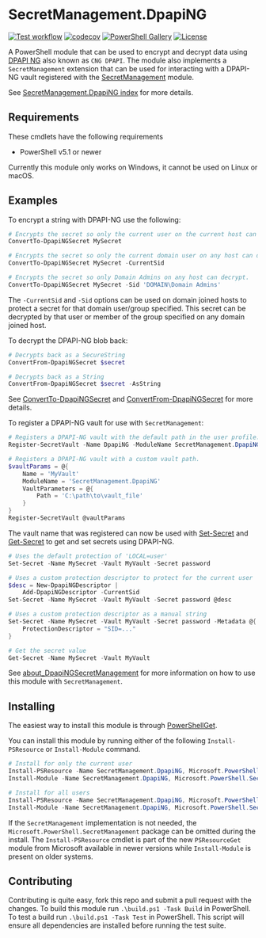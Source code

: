 # SecretManagement.DpapiNG

[![Test workflow](https://github.com/jborean93/SecretManagement.DpapiNG/workflows/Test%20SecretManagement.DpapiNG/badge.svg)](https://github.com/jborean93/SecretManagement.DpapiNG/actions/workflows/ci.yml)
[![codecov](https://codecov.io/gh/jborean93/SecretManagement.DpapiNG/branch/main/graph/badge.svg?token=b51IOhpLfQ)](https://codecov.io/gh/jborean93/SecretManagement.DpapiNG)
[![PowerShell Gallery](https://img.shields.io/powershellgallery/dt/SecretManagement.DpapiNG.svg)](https://www.powershellgallery.com/packages/SecretManagement.DpapiNG)
[![License](https://img.shields.io/badge/license-MIT-blue.svg)](https://github.com/jborean93/SecretManagement.DpapiNG/blob/main/LICENSE)

A PowerShell module that can be used to encrypt and decrypt data using [DPAPI NG](https://learn.microsoft.com/en-us/windows/win32/seccng/cng-dpapi) also known as `CNG DPAPI`.
The module also implements a `SecretManagement` extension that can be used for interacting with a DPAPI-NG vault registered with the [SecretManagement](https://learn.microsoft.com/en-us/powershell/module/microsoft.powershell.secretmanagement/?view=ps-modules) module.

See [SecretManagement.DpapiNG index](docs/en-US/SecretManagement.DpapiNG.md) for more details.

## Requirements

These cmdlets have the following requirements

* PowerShell v5.1 or newer

Currently this module only works on Windows, it cannot be used on Linux or macOS.

## Examples
To encrypt a string with DPAPI-NG use the following:

```powershell
# Encrypts the secret so only the current user on the current host can decrypt.
ConvertTo-DpapiNGSecret MySecret

# Encrypts the secret so only the current domain user on any host can decrypt.
ConvertTo-DpapiNGSecret MySecret -CurrentSid

# Encrypts the secret so only Domain Admins on any host can decrypt.
ConvertTo-DpapiNGSecret MySecret -Sid 'DOMAIN\Domain Admins'
```

The `-CurrentSid` and `-Sid` options can be used on domain joined hosts to protect a secret for that domain user/group specified.
This secret can be decrypted by that user or member of the group specified on any domain joined host.

To decrypt the DPAPI-NG blob back:

```powershell
# Decrypts back as a SecureString
ConvertFrom-DpapiNGSecret $secret

# Decrypts back as a String
ConvertFrom-DpapiNGSecret $secret -AsString
```

See [ConvertTo-DpapiNGSecret](./docs/en-US/ConvertTo-DpapiNGSecret.md) and [ConvertFrom-DpapiNGSecret](./docs/en-US/ConvertFrom-DpapiNGSecret.md) for more details.

To register a DPAPI-NG vault for use with `SecretManagement`:

```powershell
# Registers a DPAPI-NG vault with the default path in the user profile.
Register-SecretVault -Name DpapiNG -ModuleName SecretManagement.DpapiNG

# Registers a DPAPI-NG vault with a custom vault path.
$vaultParams = @{
    Name = 'MyVault'
    ModuleName = 'SecretManagement.DpapiNG'
    VaultParameters = @{
        Path = 'C:\path\to\vault_file'
    }
}
Register-SecretVault @vaultParams
```

The vault name that was registered can now be used with [Set-Secret](https://learn.microsoft.com/en-us/powershell/module/microsoft.powershell.secretmanagement/set-secret?view=ps-modules) and [Get-Secret](https://learn.microsoft.com/en-us/powershell/module/microsoft.powershell.secretmanagement/get-secret?view=ps-modules) to get and set secrets using DPAPI-NG.

```powershell
# Uses the default protection of 'LOCAL=user'
Set-Secret -Name MySecret -Vault MyVault -Secret password

# Uses a custom protection descriptor to protect for the current user
$desc = New-DpapiNGDescriptor |
    Add-DpapiNGDescriptor -CurrentSid
Set-Secret -Name MySecret -Vault MyVault -Secret password @desc

# Uses a custom protection descriptor as a manual string
Set-Secret -Name MySecret -Vault MyVault -Secret password -Metadata @{
    ProtectionDescriptor = "SID=..."
}

# Get the secret value
Get-Secret -Name MySecret -Vault MyVault
```

See [about_DpapiNGSecretManagement](./docs/en-US/about_DpapiNGSecretManagement.md) for more information on how to use this module with `SecretManagement`.

## Installing

The easiest way to install this module is through [PowerShellGet](https://docs.microsoft.com/en-us/powershell/gallery/overview).

You can install this module by running either of the following `Install-PSResource` or `Install-Module` command.

```powershell
# Install for only the current user
Install-PSResource -Name SecretManagement.DpapiNG, Microsoft.PowerShell.SecretManagement -Scope CurrentUser
Install-Module -Name SecretManagement.DpapiNG, Microsoft.PowerShell.SecretManagement -Scope CurrentUser

# Install for all users
Install-PSResource -Name SecretManagement.DpapiNG, Microsoft.PowerShell.SecretManagement -Scope AllUsers
Install-Module -Name SecretManagement.DpapiNG, Microsoft.PowerShell.SecretManagement -Scope AllUsers
```

If the `SecretManagement` implementation is not needed, the `Microsoft.PowerShell.SecretManagement` package can be omitted during the install.
The `Install-PSResource` cmdlet is part of the new `PSResourceGet` module from Microsoft available in newer versions while `Install-Module` is present on older systems.

## Contributing

Contributing is quite easy, fork this repo and submit a pull request with the changes.
To build this module run `.\build.ps1 -Task Build` in PowerShell.
To test a build run `.\build.ps1 -Task Test` in PowerShell.
This script will ensure all dependencies are installed before running the test suite.
